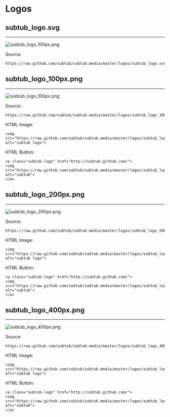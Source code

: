 # Logos

## subtub_logo.svg
------------------

![subtub_logo_100px.png](https://raw.github.com/subtub/subtub.media/master/logos/subtub_logo_100px.png)

Source:

    https://raw.github.com/subtub/subtub.media/master/logos/subtub_logo.svg

## subtub_logo_100px.png
------------------------

![subtub_logo_100px.png](https://raw.github.com/subtub/subtub.media/master/logos/subtub_logo_100px.png)

Source:

    https://raw.github.com/subtub/subtub.media/master/logos/subtub_logo_100px.png

HTML Image:

    <img src="https://raw.github.com/subtub/subtub.media/master/logos/subtub_logo_100px.png" alt="subtub logo">

HTML Button:

    <a class="subtub-logo" href="http://subtub.github.com/">
    <img src="https://raw.github.com/subtub/subtub.media/master/logos/subtub_logo_100px.png" alt="subtub">
    </a>

## subtub_logo_200px.png
------------------------

![subtub_logo_200px.png](https://raw.github.com/subtub/subtub.media/master/logos/subtub_logo_200px.png)

Source:

    https://raw.github.com/subtub/subtub.media/master/logos/subtub_logo_200px.png

HTML Image:

    <img src="https://raw.github.com/subtub/subtub.media/master/logos/subtub_logo_200px.png" alt="subtub logo">

HTML Button:

    <a class="subtub-logo" href="http://subtub.github.com/">
    <img src="https://raw.github.com/subtub/subtub.media/master/logos/subtub_logo_200px.png" alt="subtub">
    </a>

## subtub_logo_400px.png
------------------------

![subtub_logo_400px.png](https://raw.github.com/subtub/subtub.media/master/logos/subtub_logo_400px.png)

Source:

    https://raw.github.com/subtub/subtub.media/master/logos/subtub_logo_400px.png

HTML Image:

    <img src="https://raw.github.com/subtub/subtub.media/master/logos/subtub_logo_400px.png" alt="subtub logo">

HTML Button:

    <a class="subtub-logo" href="http://subtub.github.com/">
    <img src="https://raw.github.com/subtub/subtub.media/master/logos/subtub_logo_100px.png" alt="subtub">
    </a>
